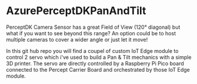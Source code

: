 # AzurePerceptDKPanAndTilt
PerceptDK Camera Sensor has a great Field of View (120° diagonal) but what if you want to see beyond this range?  An option could be to host multiple cameras to cover a wider angle or just let it move!


In this git hub repo you will find a coupel of custom IoT Edge module to control 2 servo which i've used to build a Pan & Tilt mechanics with a simple 3D printer.
The servo are directly controlled by a Raspberry Pi Pico board connected to the Percept Carrier Board and orchestrated by those IoT Edge module.

